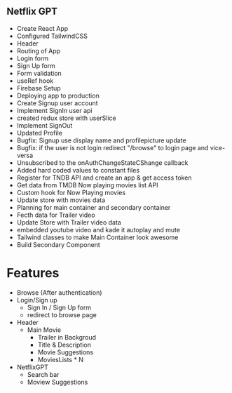 ## Netflix GPT

- Create React App
- Configured TailwindCSS
- Header
- Routing of App
- Login form
- Sign Up form
- Form validation
- useRef hook
- Firebase Setup
- Deploying app to production
- Create Signup user account
- Implement SignIn user api
- created redux store with userSlice
- Implement SignOut
- Updated Profile
- Bugfix: Signup use display name and profilepicture update
- Bugfix: if the user is not login redirect "/browse" to login page and vice-versa
- Unsubscribed to the onAuthChangeStateCShange callback
- Added hard coded values to constant files
- Register for TNDB API and create an app & get access token
- Get data from TMDB Now playing movies list API
- Custom hook for Now Playing movies
- Update store with movies data
- Planning for main container and secondary container
- Fecth data for Trailer video
- Update Store with Trailer video data
- embedded youtube video and kade it autoplay and mute
- Tailwind classes to make Main Container look awesome
- Build Secondary Component

# Features

- Browse (After authentication)
- Login/Sign up
  - Sign In / Sign Up form
  - redirect to browse page
- Header
  - Main Movie
    - Trailer in Backgroud
    - Title & Description
    - Movie Suggestions
    - MoviesLists \* N
- NetflixGPT
  - Search bar
  - Moview Suggestions

